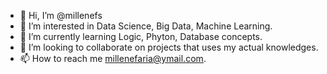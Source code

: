 - 👋 Hi, I’m @millenefs
- 👀 I’m interested in Data Science, Big Data, Machine Learning.
- 🌱 I’m currently learning Logic, Phyton, Database concepts.
- 💞️ I’m looking to collaborate on projects that uses my actual knowledges.
- 📫 How to reach me millenefaria@ymail.com.

<!---
millenefs/millenefs is a ✨ special ✨ repository because its `README.md` (this file) appears on your GitHub profile.
You can click the Preview link to take a look at your changes.
--->
